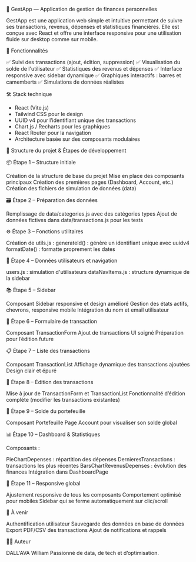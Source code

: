💸 GestApp — Application de gestion de finances personnelles

GestApp est une application web simple et intuitive permettant de suivre ses transactions, revenus, dépenses et statistiques financières. Elle est conçue avec React et offre une interface responsive pour une utilisation fluide sur desktop comme sur mobile.

🚀 Fonctionnalités

✅ Suivi des transactions (ajout, édition, suppression)
✅ Visualisation du solde de l'utilisateur
✅ Statistiques des revenus et dépenses
✅ Interface responsive avec sidebar dynamique
✅ Graphiques interactifs : barres et camemberts
✅ Simulations de données réalistes

🛠️ Stack technique

- React (Vite.js)
- Tailwind CSS pour le design
- UUID v4 pour l’identifiant unique des transactions
- Chart.js / Recharts pour les graphiques
- React Router pour la navigation
- Architecture basée sur des composants modulaires

🧱 Structure du projet & Étapes de développement

📦 Étape 1 – Structure initiale

Création de la structure de base du projet
Mise en place des composants principaux
Création des premières pages (Dashboard, Account, etc.)
Création des fichiers de simulation de données (data)

🗃️ Étape 2 – Préparation des données

Remplissage de data/categories.js avec des catégories types
Ajout de données fictives dans data/transactions.js pour les tests

⚙️ Étape 3 – Fonctions utilitaires

Création de utils.js :
generateId() : génère un identifiant unique avec uuidv4
formatDate() : formatte proprement les dates

👥 Étape 4 – Données utilisateurs et navigation

users.js : simulation d'utilisateurs
dataNavItems.js : structure dynamique de la sidebar

📚 Étape 5 – Sidebar

Composant Sidebar responsive et design amélioré
Gestion des états actifs, chevrons, responsive mobile
Intégration du nom et email utilisateur

🧾 Étape 6 – Formulaire de transaction

Composant TransactionForm
Ajout de transactions
UI soigné
Préparation pour l’édition future

📋 Étape 7 – Liste des transactions

Composant TransactionList
Affichage dynamique des transactions ajoutées
Design clair et épuré

📝 Étape 8 – Édition des transactions

Mise à jour de TransactionForm et TransactionList
Fonctionnalité d’édition complète (modifier les transactions existantes)

💼 Étape 9 – Solde du portefeuille

Composant Portefeuille
Page Account pour visualiser son solde global

📊 Étape 10 – Dashboard & Statistiques

Composants :

PieChartDepenses : répartition des dépenses
DernieresTransactions : transactions les plus récentes
BarsChartRevenusDepenses : évolution des finances
Intégration dans DashboardPage

📱 Étape 11 – Responsive global

Ajustement responsive de tous les composants
Comportement optimisé pour mobiles
Sidebar qui se ferme automatiquement sur clic/scroll

📌 À venir

Authentification utilisateur
Sauvegarde des données en base de données
Export PDF/CSV des transactions
Ajout de notifications et rappels

🧑‍💻 Auteur

DALL'AVA William
Passionné de data, de tech et d’optimisation.
